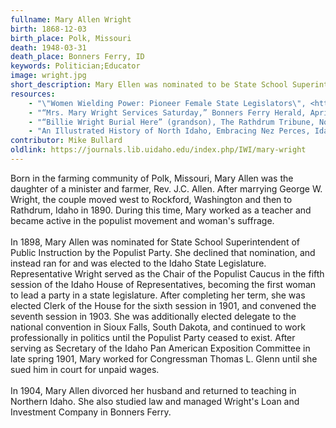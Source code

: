 ```yaml
---
fullname: Mary Allen Wright
birth: 1868-12-03
birth_place: Polk, Missouri
death: 1948-03-31
death_place: Bonners Ferry, ID
keywords: Politician;Educator
image: wright.jpg
short_description: Mary Ellen was nominated to be State School Superintendent of Public Instruction, and was the first woman to hold statewide elected office in Idaho when she was elected to the Idaho State Legislature in 1898. Mary also chaired the Populist Party, who nominated her for Speaker of the House. In 1901, the legislature elected her Clerk of the House. She was also a manager of Wright's Loan and Investment Company and a prominent teacher in North Idaho.
resources: 
    - "\"Women Wielding Power: Pioneer Female State Legislators\", <https://www.nwhm.org/html/exhibits/legislators/Idaho.html>"
    - "“Mrs. Mary Wright Services Saturday,” Bonners Ferry Herald, April 1, 1948."
    - "“Billie Wright Burial Here” (grandson), The Rathdrum Tribune, November 26, 1937; “Mary Wright, Former Resident, Passes: Buried Here Saturday,” April 9, 1948."
    - "An Illustrated History of North Idaho, Embracing Nez Perces, Idaho, Latah, Kootenai and Shoshone counties. State of Idaho comp. Henry D. Hap, East Spokane, WA (Western Historical Pub. Co., 1903), 882."
contributor: Mike Bullard
oldlink: https://journals.lib.uidaho.edu/index.php/IWI/mary-wright
---
```


Born in the farming community of Polk, Missouri, Mary Allen was the daughter of a minister and farmer, Rev. J.C. Allen. After marrying George W. Wright, the couple moved west to Rockford, Washington and then to Rathdrum, Idaho in 1890. During this time, Mary worked as a teacher and became active in the populist movement and woman's suffrage. <br><br> In 1898, Mary Allen was nominated for State School Superintendent of Public Instruction by the Populist Party. She declined that nomination, and instead ran for and was elected to the Idaho State Legislature. Representative Wright served as the Chair of the Populist Caucus in the fifth session of the Idaho House of Representatives, becoming the first woman to lead a party in a state legislature. After completing her term, she was elected Clerk of the House for the sixth session in 1901, and convened the seventh session in 1903. She was additionally elected delegate to the national convention in Sioux Falls, South Dakota, and continued to work professionally in politics until the Populist Party ceased to exist. After serving as Secretary of the Idaho Pan American Exposition Committee in late spring 1901, Mary worked for Congressman Thomas L. Glenn until she sued him in court for unpaid wages. <br><br> In 1904, Mary Allen divorced her husband and returned to teaching in Northern Idaho. She also studied law and managed Wright's Loan and Investment Company in Bonners Ferry.
